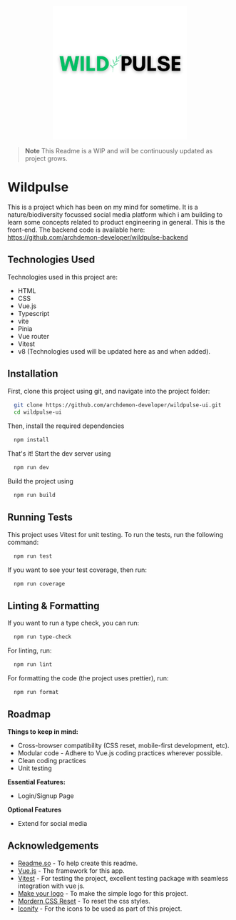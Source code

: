 <p align="center">
  <img width="300" height="300" src="./src/assets/logo.svg">
</p>

> **Note**
> This Readme is a WIP and will be continuously updated as project grows.

# Wildpulse

This is a project which has been on my mind for sometime. It is a nature/biodiversity focussed social media platform which i am building to learn some concepts related to product engineering in general. This is the front-end. The backend code is available here: <https://github.com/archdemon-developer/wildpulse-backend>

## Technologies Used

Technologies used in this project are:

- HTML
- CSS
- Vue.js
- Typescript
- vite
- Pinia
- Vue router
- Vitest
- v8
  (Technologies used will be updated here as and when added).

## Installation

First, clone this project using git, and navigate into the project folder:

```bash
  git clone https://github.com/archdemon-developer/wildpulse-ui.git
  cd wildpulse-ui
```

Then, install the required dependencies

```bash
  npm install
```

That's it! Start the dev server using

```bash
  npm run dev
```

Build the project using

```bash
  npm run build
```

## Running Tests

This project uses Vitest for unit testing. To run the tests, run the following command:

```bash
  npm run test
```

If you want to see your test coverage, then run:

```bash
  npm run coverage
```

## Linting & Formatting

If you want to run a type check, you can run:

```bash
  npm run type-check
```

For linting, run:

```bash
  npm run lint
```

For formatting the code (the project uses prettier), run:

```bash
  npm run format
```

## Roadmap

**Things to keep in mind:**

- Cross-browser compatibility (CSS reset, mobile-first development, etc).
- Modular code - Adhere to Vue.js coding practices wherever possible.
- Clean coding practices
- Unit testing

**Essential Features:**

- Login/Signup Page

**Optional Features**

- Extend for social media

## Acknowledgements

- [Readme.so](https://readme.so/) - To help create this readme.
- [Vue.js](https://vuejs.org/) - The framework for this app.
- [Vitest](https://vitest.dev/) - For testing the project, excellent testing package with seamless integration with vue js.
- [Make your logo](https://canva.com) - To make the simple logo for this project.
- [Mordern CSS Reset](https://andy-bell.co.uk/a-modern-css-reset/) - To reset the css styles.
- [Iconify](https://iconify.design/) - For the icons to be used as part of this project.
